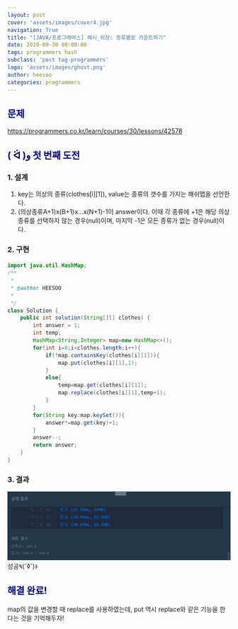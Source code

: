 ```yaml
---
layout: post
cover: 'assets/images/cover4.jpg'
navigation: True
title: "[JAVA/프로그래머스] 해시_위장: 종류별로 카운트하기"
date: 2019-09-30 00:00:00
tags: programmers hash
subclass: 'post tag-programmers'
logo: 'assets/images/ghost.png'
author: heesoo
categories: programmers
---
```

## <span style="color:navy">문제</span>
<https://programmers.co.kr/learn/courses/30/lessons/42578>

## <span style="color:navy">( ᐛ )و 첫 번째 도전</span>

### 1. 설계
1. key는 의상의 종류(clothes[i][1]), value는 종류의 갯수를 가지는 해쉬맵을 선언한다.
2. (의상종류A+1)x(B+1)x...x(N+1)-1이 answer이다.
이때 각 종류에 +1은 해당 의상 종류를 선택하지 않는 경우(null)이며, 마지막 -1은 모든 종류가 없는 경우(null)이다.

### 2. 구현
```java
import java.util.HashMap;
/**
 *
 * @author HEESOO
 *
 */
class Solution {
    public int solution(String[][] clothes) {
        int answer = 1;
        int temp;
        HashMap<String,Integer> map=new HashMap<>();
        for(int i=0;i<clothes.length;i++){
            if(!map.containsKey(clothes[i][1])){
                map.put(clothes[i][1],1);
            }
            else{
                temp=map.get(clothes[i][1]);
                map.replace(clothes[i][1],temp+1);
            }
        }
        for(String key:map.keySet()){
            answer*=map.get(key)+1;
        }
        answer--;
        return answer;
    }
}
```

### 3. 결과
![실행결과](./assets/images/190930_1.PNG)
성공٩(˘◊˘)۶

## <span style="color:navy">해결 완료!</span>

map의 값을 변경할 때 replace를 사용하였는데, put 역시 replace와 같은 기능을 한다는 것을 기억해두자!
